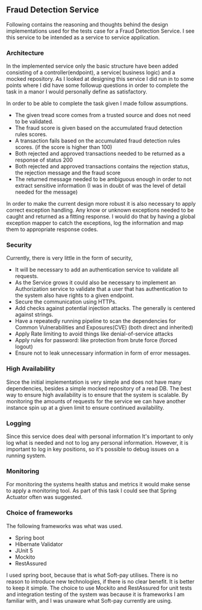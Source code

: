 ## Fraud Detection Service

Following contains the reasoning and thoughts behind the design implementations used for the tests case for a Fraud
Detection Service. I see this service to be intended as a service to service application.

### Architecture

In the implemented service only the basic structure have been added consisting of a controller(endpoint), a service(
business logic) and a mocked repository. As I looked at designing this service I did run in to some points where I did
have some followup questions in order to complete the task in a manor I would personally define as satisfactory.

In order to be able to complete the task given I made follow assumptions.

* The given tread score comes from a trusted source and does not need to be validated.
* The fraud score is given based on the accumulated fraud detection rules scores.
* A transaction fails based on the accumulated fraud detection rules scores. (if the score is higher than 100)
* Both rejected and approved transactions needed to be returned as a response of status 200
* Both rejected and approved transactions contains the rejection status, the rejection message and the fraud score
* The returned message needed to be ambiguous enough in order to not extract sensitive information (I was in doubt of
  was the level of detail needed for the message)

In order to make the current design more robust it is also necessary to apply correct exception handling. Any know or
unknown exceptions needed to be caught and returned as a fitting response. I would do that by having a global exception
mapper to catch the exceptions, log the information and map them to appropriate response codes.

### Security

Currently, there is very little in the form of security,

* It will be necessary to add an authentication service to validate all requests.
* As the Service grows it could also be necessary to implement an Authorization service to validate that a user that has
  authentication to the system also have rights to a given endpoint.
* Secure the communication using HTTPs.
* Add checks against potential injection attacks. The generally is centered against strings.
* Have a repeatedly running pipeline to scan the dependencies for Common Vulnerabilities and Exposures(CVE) (both direct
  and inherited)
* Apply Rate limiting to avoid things like denial-of-service attacks
* Apply rules for password: like protection from brute force (forced logout)
* Ensure not to leak unnecessary information in form of error messages.

### High Availability

Since the initial implementation is very simple and does not have many dependencies, besides a simple mocked repository
of a read DB. The best way to ensure high availability is to ensure that the system is scalable. By monitoring the
amounts of requests for the service we can have another instance spin up at a given limit to ensure continued
availability.

### Logging

Since this service does deal with personal information It's important to only log what is needed and not to log any
personal information. However, it is important to log in key positions, so it's possible to debug issues on a running 
system.

### Monitoring

For monitoring the systems health status and metrics it would make sense to apply a monitoring tool. As part of this
task I could see that Spring Actuator often was suggested.

### Choice of frameworks

The following frameworks was what was used.

* Spring boot
* Hibernate Validator
* JUnit 5
* Mockito
* RestAssured

I used spring boot, because that is what Soft-pay utilises. There is no reason to introduce new technologies, if there
is no clear benefit.
It is better to keep it simple.
The choice to use Mockito and RestAssured for unit tests and integration testing of the system was because it is
frameworks I am familiar with, and I was unaware what Soft-pay currently are using.




